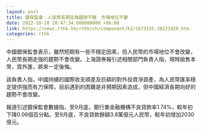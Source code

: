 ```yaml
---
layout: post
title: 銀保監會：人民幣長期走強趨勢不變　市場地位不變
date: 2022-10-28 20:47:34.000000000 +08:00
link: https://news.rthk.hk/rthk/ch/component/k2/1673155-20221028.htm
categories: rthk
---
```


中國銀保監會表示，雖然短期有一些不穩定因素，但人民幣的市場地位不會改變，人民幣長期走強的趨勢不會改變。上海證券報引述相關部門負責人指，現時拋售本幣，買外匯，將來一定後悔。

該負責人指，中國持續的國際收支順差及巨額的對外投資淨資產，為人民幣匯率穩定提供強而有力保障，目前遇到的困難是非預期因素造成，但中國經濟長期向好的趨勢不會改變。

報道引述銀保監會數據指，至9月底，銀行業金融機構不良貸款率1.74%，較年初下降0.06個百分點。至9月底，不良貸款餘額3.8萬億元人民幣，較年初增加2030億元。
